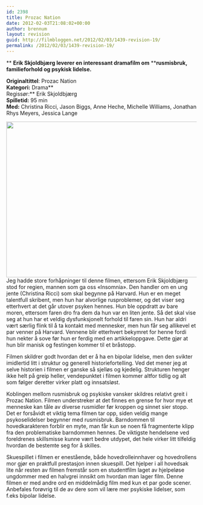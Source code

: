 ```yaml
---
id: 2398
title: Prozac Nation
date: 2012-02-03T21:08:02+00:00
author: brennum
layout: revision
guid: http://filmbloggen.net/2012/02/03/1439-revision-19/
permalink: /2012/02/03/1439-revision-19/
---
```

** **Erik Skjoldbjærg leverer en interessant dramafilm om** ****rusmisbruk, familieforhold og psykisk lidelse.**

**Originaltittel**: Prozac Nation  
**Kategori:** Drama**  
Regissør:** Erik Skjoldbjærg  
**Spilletid:** 95 min  
**Med:** Christina Ricci, Jason Biggs, Anne Heche, Michelle Williams, Jonathan Rhys Meyers, Jessica Lange

<a href="http://filmbloggen.net/2011/10/14/prozac-nation/attachment/1/" rel="attachment wp-att-1467"><img class="alignnone size-large wp-image-1467" src="http://filmbloggen.net/wp-content/uploads//2011/10/1-620x412.jpg" alt="" width="620" height="412" /></a>  
Jeg hadde store forhåpninger til denne filmen, ettersom Erik Skjoldbjærg stod for regien, mannen som ga oss &laquo;Insomnia&raquo;. Den handler om en ung jente (Christina Ricci) som skal begynne på Harvard. Hun er en meget talentfull skribent, men hun har alvorlige rusproblemer, og det viser seg etterhvert at det går utover psyken hennes. Hun ble oppdratt av bare moren, ettersom faren dro fra dem da hun var en liten jente. Så det skal vise seg at hun har et veldig dysfunksjonelt forhold til faren sin. Hun har aldri vært særlig flink til å ta kontakt med mennesker, men hun får seg allikevel et par venner på Harvard. Vennene blir etterhvert bekymret for henne fordi hun nekter å sove før hun er ferdig med en artikkeloppgave. Dette gjør at hun blir manisk og festingen kommer til et bråstopp.

Filmen skildrer godt hvordan det er å ha en bipolar lidelse, men den svikter imidlertid litt i struktur og generell historiefortelling. Ved det mener jeg at selve historien i filmen er ganske så sjelløs og kjedelig. Strukturen henger ikke helt på greip heller, vendepunktet i filmen kommer altfor tidlig og alt som følger deretter virker platt og innsatsløst.

Koblingen mellom rusmisbruk og psykiske vansker skildres relativt greit i Prozac Nation. Filmen understreker at det finnes en grense for hvor mye et menneske kan tåle av diverse rusmidler før kroppen og sinnet sier stopp. Det er forsåvidt et viktig tema filmen tar opp, siden veldig mange psykoselidelser begynner med rusmisbruk. Barndommen til hovedkarakteren forblir en myte, man får kun se noen få fragmenterte klipp fra den problematiske barndommen hennes. De viktigste hendelsene ved foreldrenes skillsmisse kunne vært bedre utdypet, det hele virker litt tilfeldig hvordan de bestemte seg for å skilles.

Skuespillet i filmen er enestående, både hovedrolleinnhaver og hovedrollens mor gjør en praktfull prestasjon innen skuespill. Det hjelper i all hovedsak lite når resten av filmen fremstår som en studentfilm laget av hjelpeløse ungdommer med en halvgrei innsikt om hvordan man lager film. Denne filmen er med andre ord en middelmådig film med kun et par gode scener. Anbefales forøvrig til de av dere som vil lære mer psykiske lidelser, som f.eks bipolar lidelse.